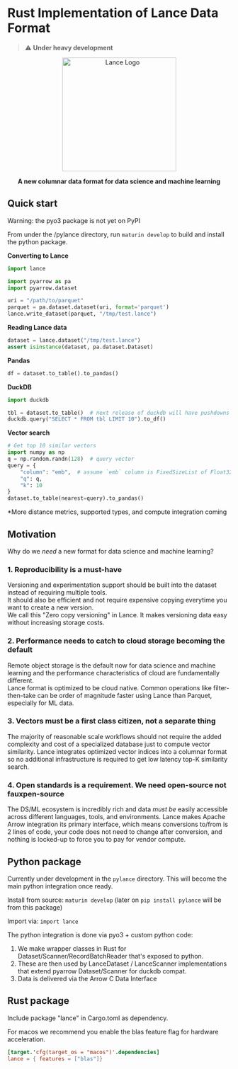 # Rust Implementation of Lance Data Format

> :warning: **Under heavy development**

<div align="center">
<p align="center">

<img width="257" alt="Lance Logo" src="https://user-images.githubusercontent.com/917119/199353423-d3e202f7-0269-411d-8ff2-e747e419e492.png">

**A new columnar data format for data science and machine learning**
</p></div>

## Quick start

Warning: the pyo3 package is not yet on PyPI

From under the /pylance directory, run `maturin develop` to build and install the python package.

**Converting to Lance**
```python
import lance

import pyarrow as pa
import pyarrow.dataset

uri = "/path/to/parquet"
parquet = pa.dataset.dataset(uri, format='parquet')
lance.write_dataset(parquet, "/tmp/test.lance")
```

**Reading Lance data**
```python
dataset = lance.dataset("/tmp/test.lance")
assert isinstance(dataset, pa.dataset.Dataset)
```

**Pandas**
```python
df = dataset.to_table().to_pandas()
```

**DuckDB**
```python
import duckdb

tbl = dataset.to_table()  # next release of duckdb will have pushdowns enabled
duckdb.query("SELECT * FROM tbl LIMIT 10").to_df()
```

**Vector search**

```python
# Get top 10 similar vectors
import numpy as np
q = np.random.randn(128)  # query vector
query = {
    "column": "emb",  # assume `emb` column is FixedSizeList of Float32
    "q": q,
    "k": 10
}
dataset.to_table(nearest=query).to_pandas()
```

*More distance metrics, supported types, and compute integration coming

## Motivation

Why do we *need* a new format for data science and machine learning?

### 1. Reproducibility is a must-have

Versioning and experimentation support should be built into the dataset instead of requiring multiple tools.<br/>
It should also be efficient and not require expensive copying everytime you want to create a new version.<br/>
We call this "Zero copy versioning" in Lance. It makes versioning data easy without increasing storage costs.

### 2. Performance needs to catch to cloud storage becoming the default

Remote object storage is the default now for data science and machine learning and the performance characteristics of cloud are fundamentally different.<br/>
Lance format is optimized to be cloud native. Common operations like filter-then-take can be order of magnitude faster 
using Lance than Parquet, especially for ML data.
   
### 3. Vectors must be a first class citizen, not a separate thing

The majority of reasonable scale workflows should not require the added complexity and cost of a
specialized database just to compute vector similarity. Lance integrates optimized vector indices
into a columnar format so no additional infrastructure is required to get low latency top-K similarity search.

### 4. Open standards is a requirement. We need open-source not fauxpen-source

The DS/ML ecosystem is incredibly rich and data *must be* easily accessible across different languages, tools, and environments.
Lance makes Apache Arrow integration its primary interface, which means conversions to/from is 2 lines of code, your
code does not need to change after conversion, and nothing is locked-up to force you to pay for vendor compute.


## Python package

Currently under development in the `pylance` directory. This will become the main python integration once ready.

Install from source: `maturin develop` (later on `pip install pylance` will be from this package)

Import via: `import lance`

The python integration is done via pyo3 + custom python code:

1. We make wrapper classes in Rust for Dataset/Scanner/RecordBatchReader that's exposed to python.
2. These are then used by LanceDataset / LanceScanner implementations that extend pyarrow Dataset/Scanner for duckdb compat.
3. Data is delivered via the Arrow C Data Interface

## Rust package

Include package "lance" in Cargo.toml as dependency.

For macos we recommend you enable the blas feature flag for hardware acceleration.

```toml
[target.'cfg(target_os = "macos")'.dependencies]
lance = { features = ["blas"]}
```